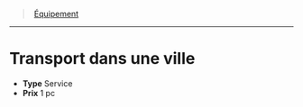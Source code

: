 ﻿---
!EquipmentItem
Type: Service
Price: 1 pc
Id: equipment_hd.md#transport-dans-une-ville
ParentLink: equipment_hd.md#Équipement
Name: Transport dans une ville
ParentName: Équipement
NameLevel: 1
Attributes: {}
---
> [Équipement](hd_equipment.md)

---

# Transport dans une ville

- **Type** Service
- **Prix** 1 pc

